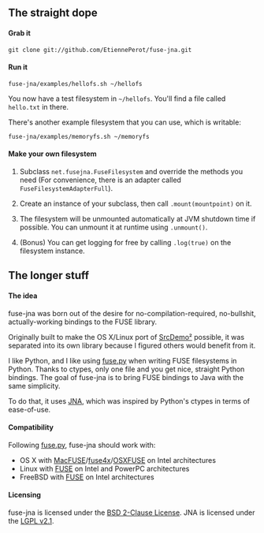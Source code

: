 ## The straight dope
#### Grab it

    git clone git://github.com/EtiennePerot/fuse-jna.git

#### Run it

    fuse-jna/examples/hellofs.sh ~/hellofs

You now have a test filesystem in `~/hellofs`.
You'll find a file called `hello.txt` in there.

There's another example filesystem that you can use, which is writable:

    fuse-jna/examples/memoryfs.sh ~/memoryfs

#### Make your own filesystem

1. Subclass `net.fusejna.FuseFilesystem` and override the methods you need (For convenience, there is an adapter called `FuseFilesystemAdapterFull`).

2. Create an instance of your subclass, then call `.mount(mountpoint)` on it.

3. The filesystem will be unmounted automatically at JVM shutdown time if possible. You can unmount it at runtime using `.unmount()`.

4. (Bonus) You can get logging for free by calling `.log(true)` on the filesystem instance.

## The longer stuff
#### The idea
fuse-jna was born out of the desire for no-compilation-required, no-bullshit, actually-working bindings to the FUSE library.

Originally built to make the OS X/Linux port of [SrcDemo²] possible, it was separated into its own library because I figured others would benefit from it.

I like Python, and I like using [fuse.py] when writing FUSE filesystems in Python. Thanks to ctypes, only one file and you get nice, straight Python bindings.
The goal of fuse-jna is to bring FUSE bindings to Java with the same simplicity.

To do that, it uses [JNA], which was inspired by Python's ctypes in terms of ease-of-use.

#### Compatibility

Following [fuse.py], fuse-jna should work with:

* OS X with [MacFUSE]/[fuse4x]/[OSXFUSE] on Intel architectures
* Linux with [FUSE][Linux-Fuse] on Intel and PowerPC architectures
* FreeBSD with [FUSE][FreeBSD-Fuse] on Intel architectures

#### Licensing
fuse-jna is licensed under the [BSD 2-Clause License].
JNA is licensed under the [LGPL v2.1].

[SrcDemo²]: https://github.com/EtiennePerot/srcdemo2
[fuse.py]: http://code.google.com/p/fusepy/source/browse/trunk/fuse.py
[JNA]: https://github.com/twall/jna
[MacFUSE]: http://code.google.com/p/macfuse/
[fuse4x]: http://fuse4x.org/
[OSXFUSE]: http://osxfuse.github.com/
[Linux-FUSE]: http://fuse.sourceforge.net/
[FreeBSD-FUSE]: http://wiki.freebsd.org/FuseFilesystem
[BSD 2-Clause License]: http://www.opensource.org/licenses/bsd-license.php
[LGPL v2.1]: http://www.opensource.org/licenses/lgpl-2.1.php
